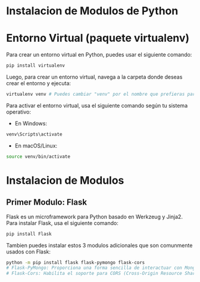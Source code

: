# Instalacion de Modulos de Python
# Entorno Virtual (paquete virtualenv)
Para crear un entorno virtual en Python, puedes usar el siguiente comando:

```bash
pip install virtualenv
```

Luego, para crear un entorno virtual, navega a la carpeta donde deseas crear el entorno y ejecuta:

```bash
virtualenv venv # Puedes cambiar "venv" por el nombre que prefieras para tu entorno virtual
```
Para activar el entorno virtual, usa el siguiente comando según tu sistema operativo:
- En Windows:
```bash
venv\Scripts\activate
```
- En macOS/Linux:
```bash
source venv/bin/activate
```

# Instalacion de Modulos
## Primer Modulo: Flask
Flask es un microframework para Python basado en Werkzeug y Jinja2. Para instalar Flask, usa el siguiente comando:

```bash
pip install Flask
```
Tambien puedes instalar estos 3 modulos adicionales que son comunmente usados con Flask:
```bash
python -m pip install flask flask-pymongo flask-cors
# Flask-PyMongo: Proporciona una forma sencilla de interactuar con MongoDB desde Flask.
# Flask-Cors: Habilita el soporte para CORS (Cross-Origin Resource Sharing) en aplicaciones Flask.
```
